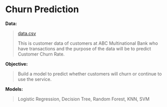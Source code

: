 # Churn Prediction
**Data:**
> [data.csv](https://github.com/justinnguyendsa/Portfolio/blob/main/2024/Churn%20prediction/data.csv)
> 
> This is customer data of customers at ABC Multinational Bank who have transactions and the purpose of the data will be to predict Customer Churn Rate.

**Objective:** 
> Build a model to predict whether customers will churn or continue to use the service.

**Models:** 
> Logistic Regression, Decision Tree, Random Forest, KNN, SVM
